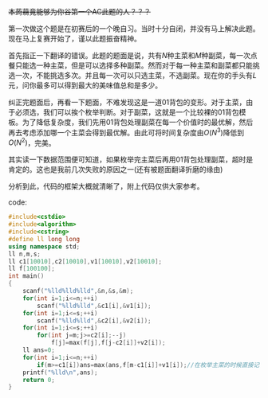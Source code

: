 ~~本蒟蒻竟能够为你谷第一个AC此题的人？？？~~

第一次做这个题是在初赛后的一个晚自习。当时十分自闭，并没有马上解决此题。现在马上复赛开始了，谨以此题振奋精神。

首先指正一下翻译的错误。此题的题面是说，共有$N$种主菜和$M$种副菜，每一次点餐只能选一种主菜，但是可以选择多种副菜。然而对于每一种主菜和副菜都只能挑选一次，不能挑选多次。并且每一次可以只选主菜，不选副菜。现在你的手头有$L$元，问你最多可以得到最大的美味值总和是多少。

纠正完题面后，再看一下题面，不难发现这是一道01背包的变形。对于主菜，由于必须选，我们可以挨个枚举判断。对于副菜，这就是一个比较裸的01背包模板。为了降低复杂度，我们先用01背包处理副菜在每一个价值时的最优解，然后再去考虑添加哪一个主菜会得到最优解。由此可将时间复杂度由$O(N^{3})$降低到$O(N^2)$，完美。

其实读一下数据范围便可知道，如果枚举完主菜后再用01背包处理副菜，超时是肯定的。这也是我前几次失败的原因之一(还有被题面翻译折磨的缘由)

分析到此，代码的框架大概就清晰了，附上代码仅供大家参考。

code:
```cpp
#include<cstdio>
#include<algorithm>
#include<cstring>
#define ll long long
using namespace std;
ll n,m,s;
ll c1[10010],c2[10010],v1[10010],v2[10010];
ll f[100100];
int main()
{
	scanf("%lld%lld%lld",&n,&s,&m);
	for(int i=1;i<=n;++i)
		scanf("%lld%lld",&c1[i],&v1[i]);
	for(int i=1;i<=s;++i)
		scanf("%lld%lld",&c2[i],&v2[i]);
	for(int i=1;i<=s;++i)
		for(int j=m;j>=c2[i];--j)
			f[j]=max(f[j],f[j-c2[i]]+v2[i]);
	ll ans=0;
	for(int i=1;i<=n;++i)
		if(m>=c1[i])ans=max(ans,f[m-c1[i]]+v1[i]);//在枚举主菜的时候直接记录ans,想一想，为什么qwq
	printf("%lld\n",ans);
	return 0;
}
```
